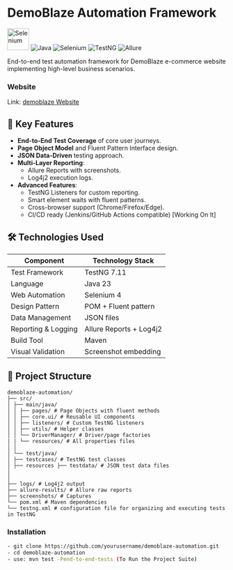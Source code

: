 # DemoBlaze Automation Framework
<a href="https://selenium.dev"><img src="https://selenium.dev/images/selenium_logo_square_green.png" width="50" alt="Selenium"/></a>
![Java](https://img.shields.io/badge/Java-23-red) ![Selenium](https://img.shields.io/badge/Selenium-4.29-blue) ![TestNG](https://img.shields.io/badge/TestNG-7.11-orange) ![Allure](https://img.shields.io/badge/Reporting-AllureReports-green)

End-to-end test automation framework for DemoBlaze e-commerce website implementing high-level business scenarios.

### Website
Link: [demoblaze Website](https://www.demoblaze.com/)

## 🚀 Key Features

- **End-to-End Test Coverage** of core user journeys.
- **Page Object Model** and Fluent Pattern Interface design.
- **JSON Data-Driven** testing approach.
- **Multi-Layer Reporting**:
  - Allure Reports with screenshots.
  - Log4j2 execution logs.
- **Advanced Features**:
  - TestNG Listeners for custom reporting.
  - Smart element waits with fluent patterns.
  - Cross-browser support (Chrome/Firefox/Edge).
  - CI/CD ready (Jenkins/GitHub Actions compatible) [Working On It]

## 🛠️ Technologies Used

| Component          | Technology Stack |
|--------------------|------------------|
| Test Framework     | TestNG 7.11      |
| Language           | Java 23          |
| Web Automation     | Selenium 4       |
| Design Pattern     | POM + Fluent pattern  |
| Data Management    | JSON files       |
| Reporting & Logging         | Allure Reports + Log4j2|
| Build Tool         | Maven            |
| Visual Validation  | Screenshot embedding |

## 📂 Project Structure
```
demoblaze-automation/
├── src/
│ ├── main/java/
│ │ ├── pages/ # Page Objects with fluent methods
│ │ ├── core.ui/ # Reusable UI components
│ │ ├── listeners/ # Custom TestNG listeners
│ │ ├── utils/ # Helper classes
│ │ └── DriverManager/ # Driver/page factories
| | └── resources/ # All properties files
│ │
│ └── test/java/
│ ├── testcases/ # TestNG test classes
│ ├── resources ├── testdata/ # JSON test data files
│ 
│
├── logs/ # Log4j2 output
├── allure-results/ # Allure raw reports
├── screenshots/ # Captures
└── pom.xml # Maven dependencies
└── testng.xml # configuration file for organizing and executing tests in TestNG
```

### Installation
```bash
- git clone https://github.com/yourusername/demoblaze-automation.git
- cd demoblaze-automation
- use: mvn test -Pend-to-end-tests (To Run the Project Suite)
